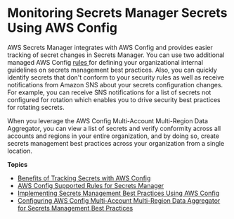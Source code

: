 # Monitoring Secrets Manager Secrets Using AWS Config<a name="integrating_awsconfig"></a>

AWS Secrets Manager integrates with AWS Config and provides easier tracking of secret changes in Secrets Manager\. You can use two additional managed AWS Config [rules ](https://docs.aws.amazon.com/config/latest/developerguide/evaluate-config.html)for defining your organizational internal guidelines on secrets management best practices\. Also, you can quickly identify secrets that don't conform to your security rules as well as receive notifications from Amazon SNS about your secrets configuration changes\. For example, you can receive SNS notifications for a list of secrets not configured for rotation which enables you to drive security best practices for rotating secrets\.

When you leverage the AWS Config Multi\-Account Multi\-Region Data Aggregator, you can view a list of secrets and verify conformity across all accounts and regions in your entire organization, and by doing so, create secrets management best practices across your organization from a single location\.

**Topics**
+ [Benefits of Tracking Secrets with AWS Config](benefits-aws-config.md)
+ [AWS Config Supported Rules for Secrets Manager ](aws-config-rules.md)
+ [Implementing Secrets Management Best Practices Using AWS Config](implementing-awsconfig-rules.md)
+ [Configuring AWS Config Multi\-Account Multi\-Region Data Aggregator for Secrets Management Best Practices](configure-awsconfig-aggregator.md) 